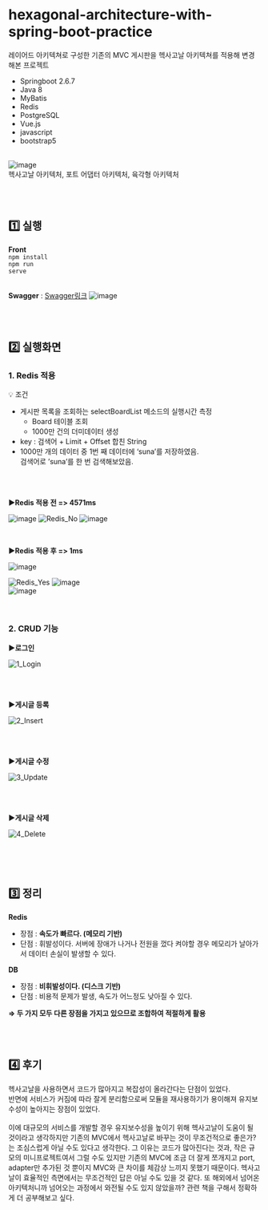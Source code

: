 # hexagonal-architecture-with-spring-boot-practice
레이어드 아키텍쳐로 구성한 기존의 MVC 게시판을 헥사고날 아키텍쳐를 적용해 변경해본 프로젝트
- Springboot 2.6.7
- Java 8
- MyBatis
- Redis
- PostgreSQL
- Vue.js
- javascript
- bootstrap5<br><br>

![image](https://github.com/acrnm148/hexagonal-architecture-with-spring-boot-practice/assets/67724306/9c9af569-8cc5-407a-9d4e-33396765b69e)<br>
헥사고날 아키텍처, 포트 어댑터 아키텍처, 육각형 아키텍처

<br><br>

## 1️⃣ 실행
<strong>Front</strong><br>
<code>npm install</code><br>
<code>npm run serve</code>
<br><br>

<strong>Swagger</strong> : [Swagger링크](http://localhost:8080/swagger-ui/index.html)
![image](https://github.com/acrnm148/hexagonal-architecture-with-spring-boot-practice/assets/67724306/51e6d8ed-1f9c-4554-8d81-e584688ae8ec)

<br><br>


## 2️⃣ 실행화면


### 1. Redis 적용

💡 조건<br>
- 게시판 목록을 조회하는 selectBoardList 메소드의 실행시간 측정<br>
    - Board 테이블 조회<br>
    - 1000만 건의 더미데이터 생성<br>
- key : 검색어 + Limit + Offset 합친 String<br>
- 1000만 개의 데이터 중 1번 째 데이터에 ‘suna’를 저장하였음.<br>
검색어로 ’suna’를 한 번 검색해보았음.<br>

<br><br>

<strong>▶Redis 적용 전 => 4571ms</strong>

![image](https://github.com/acrnm148/hexagonal-architecture-with-spring-boot-practice/assets/67724306/909d7882-1f70-4fde-9ea1-e91e04750fd0)
![Redis_No](https://github.com/acrnm148/hexagonal-architecture-with-spring-boot-practice/assets/67724306/47d8b98f-7847-4817-aa81-53a1b6704cb0)
![image](https://github.com/acrnm148/hexagonal-architecture-with-spring-boot-practice/assets/67724306/c9198f43-0a8a-4c62-b76a-f770f4cdebdb)

<br>

<strong>▶Redis 적용 후 => 1ms</strong>

![image](https://github.com/acrnm148/hexagonal-architecture-with-spring-boot-practice/assets/67724306/b2ca818a-b0b6-4ba8-940a-1fcfe4081ffd)

![Redis_Yes](https://github.com/acrnm148/hexagonal-architecture-with-spring-boot-practice/assets/67724306/b19d4c53-73ea-487b-aece-e83f6fd81d9f)
![image](https://github.com/acrnm148/hexagonal-architecture-with-spring-boot-practice/assets/67724306/4ba55748-41cc-4443-a404-ece69415b214)
<br>
![image](https://github.com/acrnm148/hexagonal-architecture-with-spring-boot-practice/assets/67724306/2fd463dc-0056-4b49-8d7f-99c5329d0415)

<br>

### 2. CRUD 기능

<strong>▶로그인</strong><br>

![1_Login](https://github.com/acrnm148/hexagonal-architecture-with-spring-boot-practice/assets/67724306/cb71c528-0327-40cf-b11f-bd502809cff2)

<br><br>

<strong>▶게시글 등록</strong><br>

![2_Insert](https://github.com/acrnm148/hexagonal-architecture-with-spring-boot-practice/assets/67724306/bd6cf7c9-591e-41e2-b79e-78d49d57fe9b)

<br><br>

<strong>▶게시글 수정</strong><br>

![3_Update](https://github.com/acrnm148/hexagonal-architecture-with-spring-boot-practice/assets/67724306/dc264922-8c13-429d-9943-234e4d22a7bb)

<br><br>

<strong>▶게시글 삭제</strong><br>

![4_Delete](https://github.com/acrnm148/hexagonal-architecture-with-spring-boot-practice/assets/67724306/27d74d2e-0d28-4c3a-b90f-07178556e222)


<br><br><br>

## 3️⃣ 정리

**Redis** <br>
- 장점 : **속도가 빠르다. (메모리 기반)**<br>
- 단점 : 휘발성이다. 서버에 장애가 나거나 전원을 껐다 켜야할 경우 메모리가 날아가서 데이터 손실이 발생할 수 있다.<br>

**DB**<br>
- 장점 : **비휘발성이다. (디스크 기반)**<br>
- 단점 : 비용적 문제가 발생, 속도가 어느정도 낮아질 수 있다.<br>

**⇒ 두 가지 모두 다른 장점을 가지고 있으므로 조합하여 적절하게 활용**<br>

<br><br>

## 4️⃣ 후기

헥사고날을 사용하면서 코드가 많아지고 복잡성이 올라간다는 단점이 있었다.<br>
반면에 서비스가 커짐에 따라 잘게 분리함으로써 모듈을 재사용하기가 용이해져 유지보수성이 높아지는 장점이 있었다.<br>
<br>
이에 대규모의 서비스를 개발할 경우 유지보수성을 높이기 위해 헥사고날이 도움이 될 것이라고 생각하지만 기존의 MVC에서 헥사고날로 바꾸는 것이 무조건적으로 좋은가? 는 조심스럽게 아닐 수도 있다고 생각한다. 그 이유는 코드가 많아진다는 것과, 작은 규모의 미니프로젝트여서 그럴 수도 있지만 기존의 MVC에 조금 더 잘게 쪼개지고 port, adapter만 추가된 것 뿐이지 MVC와 큰 차이를 체감상 느끼지 못했기 때문이다.
헥사고날이 효율적인 측면에서는 무조건적인 답은 아닐 수도 있을 것 같다. 또 해외에서 넘어온 아키텍처니까 넘어오는 과정에서 와전될 수도 있지 않았을까? 관련 책을 구해서 정확하게 더 공부해보고 싶다.


